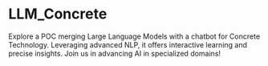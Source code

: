 # LLM_Concrete
Explore a POC merging Large Language Models with a chatbot for Concrete Technology. Leveraging advanced NLP, it offers interactive learning and precise insights. Join us in advancing AI in specialized domains!
